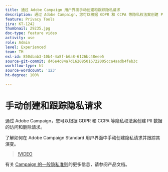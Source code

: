 ```yaml
---
title: 通过 Adobe Campaign 用户界面手动创建和跟踪隐私请求
description: 通过 Adobe Campaign，您可以根据 GDPR 和 CCPA 等隐私权法案创建 PII 数据的访问和删除请求。了解如何在 Adobe Campaign Standard 用户界面中手动创建隐私请求并跟踪其演变。
feature: Privacy Tools
jira: KT-1242
thumbnail: 29235.jpg
doc-type: feature video
activity: use
role: Admin
level: Experienced
team: TM
exl-id: 850dbab3-10b4-4a8f-b6a8-6126bc48eee5
source-git-commit: d46e4c84a7d162085016722005cca4aadb4feb3c
workflow-type: ht
source-wordcount: '123'
ht-degree: 100%

---
```


# 手动创建和跟踪隐私请求

通过 Adobe Campaign，您可以根据 GDPR 和 CCPA 等隐私权法案创建 PII 数据的访问和删除请求。

了解如何在 Adobe Campaign Standard 用户界面中手动创建隐私请求并跟踪其演变。

>[!VIDEO](https://video.tv.adobe.com/v/29235?quality=12&learn=on)

有关 [Campaign 的一般隐私准则](https://experienceleague.adobe.com/docs/campaign-standard/using/getting-started/privacy/privacy-management.html?lang=zh-Hans)的更多信息，请参阅产品文档。
